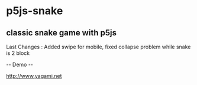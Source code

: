 # p5js-snake
classic snake game with p5js
--
Last Changes : 
Added swipe for mobile, fixed collapse problem while snake is 2 block

-- Demo --

http://www.yagami.net
